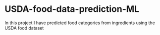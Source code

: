 # USDA-food-data-prediction-ML
In this project I have predicted food categories from ingredients using the USDA food dataset
